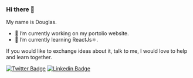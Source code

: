 ### Hi there 👋
My name is Douglas.
- 🔭 I’m currently working on my portolio website.
- 🌱 I’m currently learning ReactJs⚛.

If you would like to exchange ideas about it, talk to me, I would love to help and learn together.

[![Twitter Badge](https://img.shields.io/twitter/follow/dougsilva821?label=Doug821&style=social)](https://twitter.com/dougsilva821)
[![Linkedin Badge](https://img.shields.io/badge/-LinkedIn-blue?style=flat-square&logo=Linkedin&logoColor=white&link=https://www.linkedin.com/in/douglas-silva821)](https://www.linkedin.com/in/douglas-silva821)
